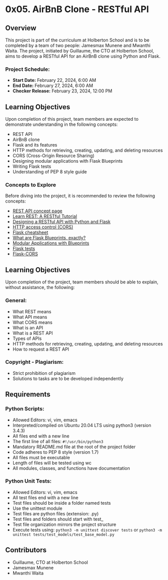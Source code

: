 # 0x05. AirBnB Clone - RESTful API

## Overview
This project is part of the curriculum at Holberton School and is to be completed by a team of two people: Jamesmax Munene and Mwanthi Waita. The project, initiated by Guillaume, the CTO at Holberton School, aims to develop a RESTful API for an AirBnB clone using Python and Flask.

### Project Schedule:
- **Start Date:** February 22, 2024, 6:00 AM
- **End Date:** February 27, 2024, 6:00 AM
- **Checker Release:** February 23, 2024, 12:00 PM

## Learning Objectives
Upon completion of this project, team members are expected to demonstrate understanding in the following concepts:
- REST API
- AirBnB clone
- Flask and its features
- HTTP methods for retrieving, creating, updating, and deleting resources
- CORS (Cross-Origin Resource Sharing)
- Designing modular applications with Flask Blueprints
- Writing Flask tests
- Understanding of PEP 8 style guide

### Concepts to Explore
Before diving into the project, it is recommended to review the following concepts:
- [REST API concept page](#)
- [Learn REST: A RESTful Tutorial](#)
- [Designing a RESTful API with Python and Flask](#)
- [HTTP access control (CORS)](#)
- [Flask cheatsheet](#)
- [What are Flask Blueprints, exactly?](#)
- [Modular Applications with Blueprints](#)
- [Flask tests](#)
- [Flask-CORS](#)

## Learning Objectives
Upon completion of the project, team members should be able to explain, without assistance, the following:

### General:
- What REST means
- What API means
- What CORS means
- What is an API
- What is a REST API
- Types of APIs
- HTTP methods for retrieving, creating, updating, and deleting resources
- How to request a REST API

### Copyright - Plagiarism:
- Strict prohibition of plagiarism
- Solutions to tasks are to be developed independently

## Requirements
### Python Scripts:
- Allowed Editors: vi, vim, emacs
- Interpreted/compiled on Ubuntu 20.04 LTS using python3 (version 3.4.3)
- All files end with a new line
- The first line of all files: `#!/usr/bin/python3`
- Mandatory README.md file at the root of the project folder
- Code adheres to PEP 8 style (version 1.7)
- All files must be executable
- Length of files will be tested using wc
- All modules, classes, and functions have documentation

### Python Unit Tests:
- Allowed Editors: vi, vim, emacs
- All test files end with a new line
- Test files should be inside a folder named tests
- Use the unittest module
- Test files are python files (extension: .py)
- Test files and folders should start with test_
- Test file organization mirrors the project structure
- Execute tests using: `python3 -m unittest discover tests` or `python3 -m unittest tests/test_models/test_base_model.py`

## Contributors
- Guillaume, CTO at Holberton School
- Jamesmax Munene
- Mwanthi Waita
